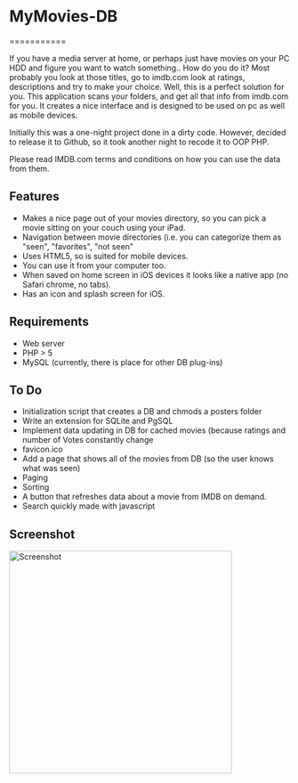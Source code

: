 
<h1>MyMovies-DB</h1>
===========

	
If you have a media server at home, or perhaps just have movies on your PC HDD and figure you want to watch something.. How do you do it? Most probably you look at those titles, go to imdb.com look at ratings, descriptions and try to make your choice. Well, this is a perfect solution for you. 
This application scans  your folders, and get all that info from imdb.com for you. It creates a nice interface and is designed to be used on pc as well as mobile devices.

Initially this was a one-night project done in a dirty code.  However, decided to release it to Github, so it took another night to recode it to OOP PHP. 

Please read IMDB.com terms and conditions on how you can use the data from them.

<h2>Features</h2>
<ul>
	<li>Makes a nice page out of your movies directory, so you can pick a movie sitting on your couch using your iPad.</li>
	<li>Navigation between movie directories (i.e. you can categorize them as "seen", "favorites", "not seen"</li>
	<li>Uses HTML5, so is suited for mobile devices.</li>
	<li>You can use it from your computer too.</li>
	<li>When saved on home screen in iOS devices it looks like a native app (no Safari chrome, no tabs).</li>
	<li>Has an icon and splash screen for iOS.</li>
</ul>	
<h2>Requirements</h2>
<ul>
 	<li>Web server</li>
 	<li>PHP > 5</li>
 	<li>MySQL (currently, there is place for other DB plug-ins)</li>
</ul> 
<h2>To Do</h2>
 <ul>
 	<li>Initialization script that creates a DB and chmods a posters folder</li>
 	<li>Write an extension for SQLite and PgSQL</li>
 	<li>Implement data updating in DB for cached movies (because ratings and number of Votes constantly change</li>
	<li>favicon.ico</li>
	<li>Add a page that shows all of the movies from DB (so the user knows what was seen)</li>
	<li>Paging</li>
	<li>Sorting</li>
	<li>A button that refreshes data about a movie from IMDB on demand.</li>
	<li>Search quickly made with javascript</li>
</ul>
<h2>Screenshot</h2>
<img src="https://github.com/lrimkus/MyMovies-DB/raw/master/screenshot.png" alt="Screenshot" width="400" />